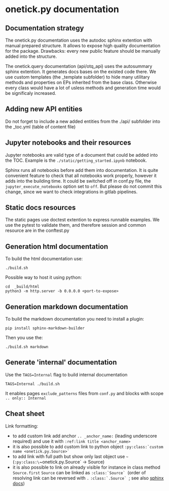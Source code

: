 onetick.py documentation
========================

Documentation strategy
----------------------

The onetick.py documentation uses the autodoc sphinx extention with manual prepared structure.
It allows to expose high quality documentation for the package.
Drawbacks: every new public feature should be manually added into the structure.

The onetick.query documentation (api/otq\_api) uses the autosummary sphinx extention.
It generates docs bases on the existed code there.
We use custom templates (the \_template subfolder) to hide many utilitary methods and properties
on EPs inherited from the base class. Otherwise every class would have a lot of usless methods
and generation time would be significaly increased.

Adding new API entities
-----------------------

Do not forget to include a new added entities from the ./api/ subfolder
into the \_toc.yml (table of content file)

Jupyter notebooks and their resources
-------------------------------------

Jupyter notebooks are valid type of a document that could be added into the TOC.
Example is the `./static/getting_started.ipynb` notebook.

Sphinx runs all notebooks before add them into documentation. It is quite convenient
feature to check that all notebooks work properly, however it adds into the building
time. It could be switched off in conf.py file, the `jupyter_execute_notebooks` option
set to `off`. But please do not commit this change, since we want to check integrations
in gitlab pipelines.

Static docs resources
---------------------

The static pages use doctest extention to express runnable examples. We use the pytest to validate
them, and therefore session and common resource are in the conftest.py

Generation html documentation
-----------------------------

To build the html documentation use:

    ./build.sh

Possible way to host it using python:

    cd  _build/html
    python3 -m http.server -b 0.0.0.0 <port-to-expose>

Generation markdown documentation
---------------------------------

To build the markdown documentation you need to install a plugin:

    pip install sphinx-markdown-builder

Then you use the:

    ./build.sh markdown

Generate 'internal' documentation
---------------------------------

Use the `TAGS=Internal` flag to build internal documentation

    TAGS=Internal ./build.sh

It enables pages `exclude_patterns` files from `conf.py` and blocks with scope `.. only:: Internal`

Cheat sheet
-----------

Link formatting:

- to add custom link add anchor `.. _anchor_name:` (leading underscore required) and use it with `:ref:link title <anchor_name>`
- it is also possible to add custom link to python object ```:py:class:`custom name <onetick.py.Source>` ```
- to add link with full path but show only last object use `~` (`:py:class:\`~onetick.py.Source\` &rarr; Source)
- it is also possible to link on already visible for instance in class method `Source.first` `Source`
can be linked as ```:class:`Source` ```(order of resolving link can be reversed with `.`
```:class:`.Source` ```; see also [sphinx docs](https://www.sphinx-doc.org/en/master/usage/restructuredtext/domains.html#cross-referencing-python-objects))
